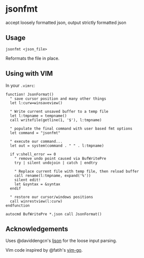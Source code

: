 # jsonfmt

accept loosely formatted json, output strictly formatted json

## Usage

```
jsonfmt <json_file>
```

Reformats the file in place.

## Using with VIM

In your `.vimrc`:

```vim
function! JsonFormat()
  " save cursor position and many other things
  let l:curw=winsaveview()

  " Write current unsaved buffer to a temp file
  let l:tmpname = tempname()
  call writefile(getline(1, '$'), l:tmpname)

  " populate the final command with user based fmt options
  let command = "jsonfmt"

  " execute our command...
  let out = system(command . " " . l:tmpname)

  if v:shell_error == 0
    " remove undo point caused via BufWritePre
    try | silent undojoin | catch | endtry

    " Replace current file with temp file, then reload buffer
    call rename(l:tmpname, expand('%'))
    silent edit!
    let &syntax = &syntax
  endif

  " restore our cursor/windows positions
  call winrestview(l:curw)
endfunction

autocmd BufWritePre *.json call JsonFormat()
```

## Acknowledgements

Uses @daviddengcn's [ljson](https://github.com/daviddengcn/ljson) for the loose
input parsing.

Vim code inspired by @fatih's [vim-go](https://github.com/fatih/vim-go).
